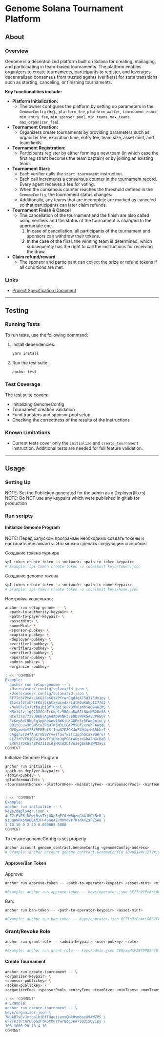 # Genome Solana Tournament Platform

## About

### Overview

Genome is a decentralized platform built on Solana for creating, managing, and participating in team-based tournaments. The platform enables organizers to create tournaments, participants to register, and leverages decentralized consensus from trusted agents (verifiers) for state transitions such as starting, canceling, or finishing tournaments.

**Key functionalities include:**

- **Platform Initialization:**  
  - The owner configures the platform by setting up parameters in the `GenomeConfig` (e.g., `platform_fee`, `platform_wallet`, `tournament_nonce`, `min_entry_fee`, `min_sponsor_pool`, `min_teams`, `max_teams`, `max_organizer_fee`).
- **Tournament Creation:**  
  - Organizers create tournaments by providing parameters such as organizer fee, expiration time, entry fee, team size, asset mint, and team limits.
- **Tournament Registration:**  
  - Participants register by either forming a new team (in which case the first registrant becomes the team captain) or by joining an existing team.
- **Tournament Start:**  
  - Each verifier calls the `start_tournament` instruction.  
  - Each call increments a consensus counter in the tournament record. Every agent receives a fee for voting.
  - When the consensus counter reaches the threshold defined in the `GenomeConfig`, the tournament status changes.
  - Additionally, any teams that are incomplete are marked as canceled so that participants can later claim refunds.
- **Tournament Finish & Cancel**  
  - The cancellation of the tournament and the finish are also called using verifiers and the status of the tournament is changed to the appropriate one.
    1. In case of cancellation, all participants of the tournament and sponsors can withdraw their tokens.
    2. In the case of the final, the winning team is determined, which subsequently has the right to call the instructions for receiving the draw.
- **Claim refund/reward**
  - The sponsor and participant can collect the prize or refund tokens if all conditions are met.

### Links

- [Project Specification Document](https://entangle.atlassian.net/wiki/spaces/ENTN/pages/264339472/Team+tournament+single+chain)

---

## Testing

### Running Tests

To run tests, use the following command:

1. Install dependencies:

    ```sh
    yarn install
    ```

2. Run the test suite:

    ```sh
    anchor test
    ```

### Test Coverage

The test suite covers:

- Initializing GenomeConfig
- Tournament creation validation
- Fund transfers and sponsor pool setup
- Checking the correctness of the results of the instructions

### Known Limitations

- Current tests cover only the `initialize` and `create_tournament` instruction. Additional tests are needed for full feature validation.

---

## Usage

### Setting Up

NOTE: Set the Publickey generated for the admin as a Deployer(lib.rs)
NOTE: Do NOT use any keypairs which were published in gitlab for production

### Run scripts

#### Initialize Genome Program

NOTE: Перед запуском программы необходимо создать токены и настроить все акканты. Это можно сделать следующим способом:

Создание токена турнира

```sh
spl-token create-token -u <network> <path-to-token-keypair>
# Example: spl-token create-token -u localhost keys/token.json
```

Создание genome токена

```sh
spl-token create-token -u <network> <path-to-nome-keypair>
# Example: spl-token create-token -u localhost keys/nome.json
```

Настройка кошельков:

```sh
anchor run setup-genome -- \
  <path-to-authority-keypair> \
  <path-to-payer-keypair> \
  <assetMint> \
  <nomeMint> \
  <sponsor-pubkey> \
  <captain-pubkey> \
  <deployer-pubkey> \
  <verifier1-pubkey> \
  <verifier2-pubkey> \
  <verifier3-pubkey> \
  <operator-pubkey> \
  <admin-pubkey> \
  <organizer-pubkey>

: << 'COMMENT'
Example: 
  anchor run setup-genome -- \
  /Users/user/.config/solana/id.json \
  /Users/user/.config/solana/id.json \
  6F7Tn3YPcArLG6G2FoKGtkPYrwrQqdJeA7SQ3i5Uy1py \
  Btzv5f2fxbF5FKSjbEhCxkusvdxridtRGwKWkp1C77dJ \
  7NukBTvEvJytba1bjBfTUqeijevxQMkRsmbse894WZMS \
  HNo14Jvj1gQ7D8GCnTrKqe1z9BQbuDw8ZtBAcNB2Ud58 \
  HCoTZ78773EUD6EjAgAdAD9mNF3sEDbsW9KGAvUPGEU7 \
  FcKnp8dCRKUFq3pphgAnw18WKiLKGQPn5zBFWq9ojuLy \
  9B1tCuuw9nSM5tuZPq8TK5N3LC84PMxGf2xvuhFAagqL \
  GVQyxwHxVZBY9PB5hfSf1owN7F8QX4qF4HdurMA3bbr7 \
  6Agqn5YD4fAncrnB9VrvwTfaufw2Tx1pphGca79uWruT \
  4LZ7rPVF6jDEwjNsvTYjUNc3qPC6rW6qzoGbAJHGcBeB \
  ERkYz7Dkbj4ZPdZ11BidjHR1A2LfVW1egBskHaWN3ayz
COMMENT
```

Initialize Genome Program

```sh
anchor run initialize -- \
<path-to-deplyer-keypair> \
<admin-pubkey> \
<platformWallet> \
<tournamentNonce> <platformFee> <minEntryFee> <minSponsorPool> <minTeams> <maxTeams> <falsePrecision> <maxOrganizerFee>


: << 'COMMENT'
Example:
anchor run initialize -- \
keys/deployer.json \
4LZ7rPVF6jDEwjNsvTYjUNc3qPC6rW6qzoGbAJHGcBeB \
9z5qaNHxpNWU6XMJFF4pKeA27MnVqVr7HYdAXZsPZSAe \
1 10 10 0 2 20 0.000065 5000
COMMENT
```

To ensure genomeConfig is set properly

```sh
anchor account genome_contract.GenomeConfig <genomeConfig-address>
# Example: anchor account genome_contract.GenomeConfig JDwp8jxWr1ZTVrij5tRevrcgnfnPF8ZcmYgAYBch7UYb
```

#### Approve/Ban Token

Approve:

```sh
anchor run approve-token -- <path-to-operator-keypair> <asset-mint> <minSponsorPool> <minEntryFee>

#Example: anchor run approve-token -- keys/operator.json 6F7Tn3YPcArLG6G2FoKGtkPYrwrQqdJeA7SQ3i5Uy1py 1000 100
```

Ban:

```sh
anchor run ban-token -- <path-to-operator-keypair> <asset-mint>

#Example: anchor run ban-token -- keys/operator.json 6F7Tn3YPcArLG6G2FoKGtkPYrwrQqdJeA7SQ3i5Uy1py
```

### Grant/Revoke Role

```sh
anchor run grant-role -- <admin-keypair> <user-pubkey> <role>

#Example: anchor run grant-role -- keys/admin.json GVQyxwHxVZBY9PB5hfSf1owN7F8QX4qF4HdurMA3bbr7 verifier
```

#### Create Tournament

```sh
anchor run create-tournament -- \
<organizer-keypair> \
<sponsor-publickey> \
<token-publickey> \
<organizerFee> <sponsorPool> <entryFee> <teamSize> <minTeams> <maxTeams>

: << 'COMMENT'
# Example:
anchor run create-tournament -- \
keys/organizer.json \
7NukBTvEvJytba1bjBfTUqeijevxQMkRsmbse894WZMS \
6F7Tn3YPcArLG6G2FoKGtkPYrwrQqdJeA7SQ3i5Uy1py \
100 1000 20 10 4 10
COMMENT
```
